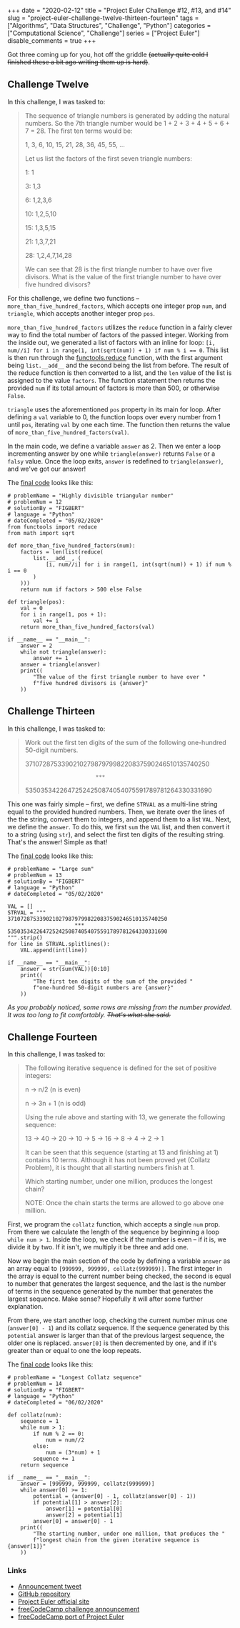 +++ 
date = "2020-02-12"
title = "Project Euler Challenge #12, #13, and #14"
slug = "project-euler-challenge-twelve-thirteen-fourteen" 
tags = ["Algorithms", "Data Structures", "Challenge", "Python"]
categories = ["Computational Science", "Challenge"]
series = ["Project Euler"]
disable_comments = true
+++

Got three coming up for you, hot off the griddle ~~(actually quite cold I finished these a bit ago writing them up is 
hard)~~.
## Challenge Twelve
In this challenge, I was tasked to:
> The sequence of triangle numbers is generated by adding the natural numbers. So the 7th triangle number would be 1 +
> 2 + 3 + 4 + 5 + 6 + 7 = 28. The first ten terms would be:
>
> 1, 3, 6, 10, 15, 21, 28, 36, 45, 55, ...
>
> Let us list the factors of the first seven triangle numbers:
>
>  1: 1
>
>  3: 1,3
>
>  6: 1,2,3,6
>
> 10: 1,2,5,10
>
> 15: 1,3,5,15
>
> 21: 1,3,7,21
>
> 28: 1,2,4,7,14,28
>
> We can see that 28 is the first triangle number to have over five divisors. What is the value of the first triangle
> number to have over five hundred divisors?

For this challenge, we define two functions – `more_than_five_hundred_factors`, which accepts one integer prop `num`, 
and `triangle`, which accepts another integer prop `pos`.

`more_than_five_hundred_factors` utilizes the `reduce` function in a fairly clever way to find the total number of 
factors of the passed integer. Working from the inside out, we generated a list of factors with an inline for loop: 
`[i, num//i] for i in range(1, int(sqrt(num)) + 1) if num % i == 0`. This list is then run through the 
[functools.reduce][reduce] function, with the first argument being `list.__add__` and the second being the list from 
before. The result of the reduce function is then converted to a list, and the `len` value of the list is assigned to 
the value `factors`. The function statement then returns the provided `num` if its total amount of factors is more than 
500, or otherwise `False`.

`triangle` uses the aforementioned `pos` property in its main for loop. After defining a `val` variable to 0, the 
function loops over every number from 1 until `pos`, iterating `val` by one each time. The function then returns the 
value of `more_than_five_hundred_factors(val)`.

In the main code, we define a variable `answer` as 2. Then we enter a loop incrementing answer by one while 
`triangle(answer)` returns `False` or a `falsy` value. Once the loop exits, `answer` is redefined to `triangle(answer)`, 
and we've got our answer!

The [final code][codeOne] looks like this:
```python3
# problemName = "Highly divisible triangular number"
# problemNum = 12
# solutionBy = "FIGBERT"
# language = "Python"
# dateCompleted = "05/02/2020"
from functools import reduce
from math import sqrt

def more_than_five_hundred_factors(num):
    factors = len(list(reduce(
        list.__add__, (
            [i, num//i] for i in range(1, int(sqrt(num)) + 1) if num % i == 0
        )
    )))
    return num if factors > 500 else False

def triangle(pos):
    val = 0
    for i in range(1, pos + 1):
        val += i
    return more_than_five_hundred_factors(val)

if __name__ == "__main__":
    answer = 2
    while not triangle(answer):
        answer += 1
    answer = triangle(answer)
    print((
        "The value of the first triangle number to have over "
        f"five hundred divisors is {answer}"
    ))
```
## Challenge Thirteen
In this challenge, I was tasked to:
> Work out the first ten digits of the sum of the following one-hundred 50-digit numbers.
>
> 37107287533902102798797998220837590246510135740250
>
>                           ***
>
> 53503534226472524250874054075591789781264330331690

This one was fairly simple – first, we define `STRVAL` as a multi-line string equal to the provided hundred numbers. 
Then, we iterate over the lines of the the string, convert them to integers, and append them to a list `VAL`. Next, we 
define the `answer`. To do this, we first `sum` the `VAL` list, and then convert it to a string (using `str`), and 
select the first ten digits of the resulting string. That's the answer! Simple as that!

The [final code][codeTwo] looks like this:
```python3
# problemName = "Large sum"
# problemNum = 13
# solutionBy = "FIGBERT"
# language = "Python"
# dateCompleted = "05/02/2020"

VAL = []
STRVAL = """
37107287533902102798797998220837590246510135740250
                     ***
53503534226472524250874054075591789781264330331690
""".strip()
for line in STRVAL.splitlines():
    VAL.append(int(line))

if __name__ == "__main__":
    answer = str(sum(VAL))[0:10]
    print((
        "The first ten digits of the sum of the provided "
        f"one-hundred 50-digit numbers are {answer}"
    ))
```
*As you probably noticed, some rows are missing from the number provided. It was too long to fit comfortably.* 
 *~~That's what she said.~~*
## Challenge Fourteen
In this challenge, I was tasked to:
> The following iterative sequence is defined for the set of positive integers:
>
> n → n/2 (n is even)
>
> n → 3n + 1 (n is odd)
>
> Using the rule above and starting with 13, we generate the following sequence:
>
> 13 → 40 → 20 → 10 → 5 → 16 → 8 → 4 → 2 → 1
>
> It can be seen that this sequence (starting at 13 and finishing at 1) contains 10 terms. Although it has not been
> proved yet (Collatz Problem), it is thought that all starting numbers finish at 1.
>
> Which starting number, under one million, produces the longest chain?
>
> NOTE: Once the chain starts the terms are allowed to go above one million.

First, we program the `collatz` function, which accepts a single `num` prop. From there we calculate the length of the 
sequence by beginning a loop `while num > 1`. Inside the loop, we check if the number is even – if it is, we divide it 
by two. If it isn't, we multiply it be three and add one.

Now we begin the main section of the code by defining a variable `answer` as an array equal to 
`[999999, 999999, collatz(999999)]`. The first integer in the array is equal to the current number being checked, the 
second is equal to number that generates the largest sequence, and the last is the number of terms in the sequence 
generated by the number that generates the largest sequence. Make sense? Hopefully it will after some further explanation.

From there, we start another loop, checking the current number minus one (`answer[0] - 1`) and its collatz sequence. If 
the sequence generated by this `potential` answer is larger than that of the previous largest sequence, the older one 
is replaced. `answer[0]` is then decremented by one, and if it's greater than or equal to one the loop repeats.

The [final code][codeThree] looks like this:
```python3
# problemName = "Longest Collatz sequence"
# problemNum = 14
# solutionBy = "FIGBERT"
# language = "Python"
# dateCompleted = "06/02/2020"

def collatz(num):
    sequence = 1
    while num > 1:
        if num % 2 == 0:
            num = num//2
        else:
            num = (3*num) + 1
        sequence += 1
    return sequence

if __name__ == "__main__":
    answer = [999999, 999999, collatz(999999)]
    while answer[0] >= 1:
        potential = (answer[0] - 1, collatz(answer[0] - 1))
        if potential[1] > answer[2]:
            answer[1] = potential[0]
            answer[2] = potential[1]
        answer[0] = answer[0] - 1
    print((
        "The starting number, under one million, that produces the "
        f"longest chain from the given iterative sequence is {answer[1]}"
    ))
```

### Links
* [Announcement tweet][1]
* [GitHub repository][2]
* [Project Euler official site][3]
* [freeCodeCamp challenge announcement][4]
* [freeCodeCamp port of Project Euler][5]

[codeOne]: https://github.com/therealFIGBERT/ProjectEuler100/blob/master/problem012.py
[codeTwo]: https://github.com/therealFIGBERT/ProjectEuler100/blob/master/problem013.py
[codeThree]: https://github.com/therealFIGBERT/ProjectEuler100/blob/master/problem014.py
[reduce]: https://docs.python.org/3/library/functools.html#functools.reduce
[1]: https://twitter.com/therealFIGBERT/status/1219155513855733761
[2]: https://github.com/therealFIGBERT/ProjectEuler100
[3]: https://projecteuler.net/
[4]: https://www.freecodecamp.org/news/projecteuler100-coding-challenge-competitive-programming/
[5]: https://www.freecodecamp.org/learn/coding-interview-prep/project-euler/
